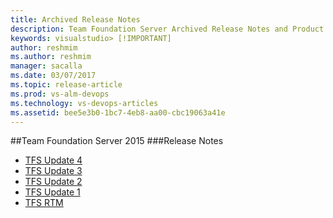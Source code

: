 ```yaml
---
title: Archived Release Notes
description: Team Foundation Server Archived Release Notes and Product Information
keywords: visualstudio> [!IMPORTANT]
author: reshmim
ms.author: reshmim
manager: sacalla
ms.date: 03/07/2017
ms.topic: release-article
ms.prod: vs-alm-devops
ms.technology: vs-devops-articles
ms.assetid: bee5e3b0-1bc7-4eb8-aa00-cbc19063a41e
---
```


##Team Foundation Server 2015
###Release Notes
* [TFS Update 4](https://www.visualstudio.com/en-us/news/releasenotes/tfs2015-update4-vs)
* [TFS Update 3](https://www.visualstudio.com/en-us/news/releasenotes/tfs2015-update3-vs)
* [TFS Update 2](https://www.visualstudio.com/en-us/news/releasenotes/tfs2015-update2-vs)
* [TFS Update 1](https://www.visualstudio.com/en-us/news/releasenotes/tfs2015-update1-vs)
* [TFS RTM](https://www.visualstudio.com/en-us/news/releasenotes/tfs2015-rtm-vs)
